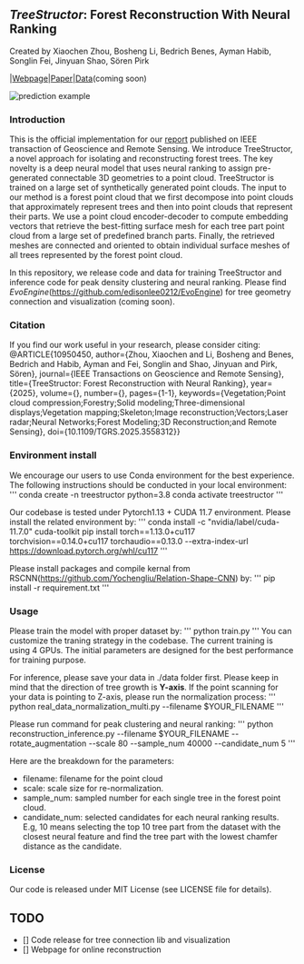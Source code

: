## *TreeStructor*: Forest Reconstruction With Neural Ranking
Created by Xiaochen Zhou, Bosheng Li, Bedrich Benes, Ayman Habib, Songlin Fei, Jinyuan Shao, Sören Pirk

|[Webpage](https://lewkesy.github.io/treestructor/)|[Paper](https://ieeexplore.ieee.org/document/10950450)|[Data](https://lewkesy.github.io/treestructor/)(coming soon)

![prediction example](https://github.com/lewkesy/treestructor/blob/main/static/images/teaser.png)

### Introduction
This is the official implementation for our [report](https://ieeexplore.ieee.org/document/10950450) published on IEEE transaction of Geoscience and Remote Sensing. We introduce TreeStructor, a novel approach for isolating and reconstructing forest trees. The key novelty is a deep neural model that uses neural ranking to assign pre-generated connectable 3D geometries to a point cloud. TreeStructor is trained on a large set of synthetically generated point clouds. The input to our method is a forest point cloud that we first decompose into point clouds that approximately represent trees and then into point clouds that represent their parts. We use a point cloud encoder-decoder to compute embedding vectors that retrieve the best-fitting surface mesh for each tree part point cloud from a large set of predefined branch parts. Finally, the retrieved meshes are connected and oriented to obtain individual surface meshes of all trees represented by the forest point cloud.

In this repository, we release code and data for training TreeStructor and inference code for peak density clustering and neural ranking. Please find *EvoEngine*(https://github.com/edisonlee0212/EvoEngine) for tree geometry connection and visualization (coming soon).

### Citation
If you find our work useful in your research, please consider citing:
@ARTICLE{10950450,
        author={Zhou, Xiaochen and Li, Bosheng and Benes, Bedrich and Habib, Ayman and Fei, Songlin and Shao, Jinyuan and Pirk, Sören},
        journal={IEEE Transactions on Geoscience and Remote Sensing}, 
        title={TreeStructor: Forest Reconstruction with Neural Ranking}, 
        year={2025},
        volume={},
        number={},
        pages={1-1},
        keywords={Vegetation;Point cloud compression;Forestry;Solid modeling;Three-dimensional displays;Vegetation mapping;Skeleton;Image reconstruction;Vectors;Laser radar;Neural Networks;Forest Modeling;3D Reconstruction;and Remote Sensing},
        doi={10.1109/TGRS.2025.3558312}}

### Environment install
We encourage our users to use Conda environment for the best experience. The following instructions should be conducted in your local environment:
'''
conda create -n treestructor python=3.8
conda activate treestructor
'''

Our codebase is tested under Pytorch1.13 + CUDA 11.7 environment. Please install the related environment by: 
'''
conda install -c "nvidia/label/cuda-11.7.0" cuda-toolkit
pip install torch==1.13.0+cu117 torchvision==0.14.0+cu117 torchaudio==0.13.0 --extra-index-url https://download.pytorch.org/whl/cu117
'''

Please install packages and compile kernal from RSCNN(https://github.com/Yochengliu/Relation-Shape-CNN) by:
'''
pip install -r requirement.txt
'''

### Usage
Please train the model with proper dataset by:
'''
python train.py
'''
You can customize the traning strategy in the codebase. The current training is using 4 GPUs. The initial parameters are designed for the best performance for training purpose.

For inference, please save your data in ./data folder first. Please keep in mind that the direction of tree growth is **Y-axis**. If the point scanning for your data is pointing to Z-axis, please run the normalization process:
'''
python real_data_normalization_multi.py --filename $YOUR_FILENAME
'''

Please run command for peak clustering and neural ranking:
'''
python reconstruction_inference.py --filename $YOUR_FILENAME --rotate_augmentation --scale 80 --sample_num 40000 --candidate_num 5
'''

Here are the breakdown for the parameters:
- filename: filename for the point cloud
- scale: scale size for re-normalization.
- sample_num: sampled number for each single tree in the forest point cloud.
- candidate_num: selected candidates for each neural ranking results. E.g, 10 means selecting the top 10 tree part from the dataset with the closest neural feature and find the tree part with the lowest chamfer distance as the candidate.

### License
Our code is released under MIT License (see LICENSE file for details).

## TODO
- [] Code release for tree connection lib and visualization
- [] Webpage for online reconstruction

